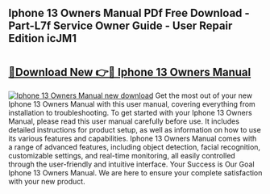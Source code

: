 ## Iphone 13 Owners Manual PDf Free Download - Part-L7f Service Owner Guide - User Repair Edition icJM1

# <h2><a href="http://bc287.oget.top/?id=Iphone+13+Owners+Manual">🔗Download New 👉🔴 Iphone 13 Owners Manual</a></h2>

[![Iphone 13 Owners Manual new download](https://i.imgur.com/5g1atiW.png)](http://bc287.oget.top/?id=Iphone+13+Owners+Manual)
Get the most out of your new Iphone 13 Owners Manual with this user manual, covering everything from installation to troubleshooting. To get started with your Iphone 13 Owners Manual, please read this user manual carefully before use. It includes detailed instructions for product setup, as well as information on how to use its various features and capabilities. Iphone 13 Owners Manual comes with a range of advanced features, including object detection, facial recognition, customizable settings, and real-time monitoring, all easily controlled through the user-friendly and intuitive interface. Your Success is Our Goal Iphone 13 Owners Manual. We are here to ensure your complete satisfaction with your new product.
